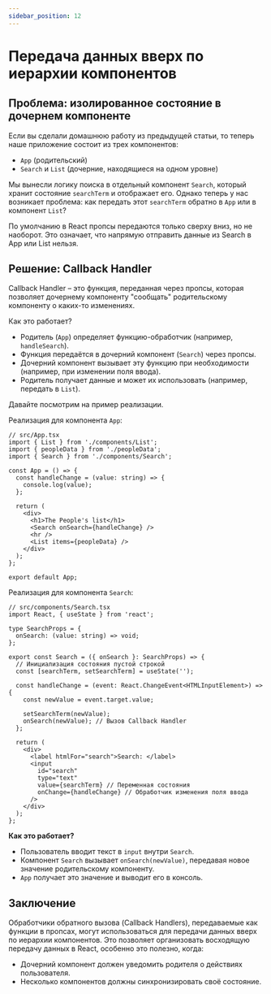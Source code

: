 ```yaml
---
sidebar_position: 12
---
```


# Передача данных вверх по иерархии компонентов

##  Проблема: изолированное состояние в дочернем компоненте

Если вы сделали домашнюю работу из предыдущей статьи, то теперь наше приложение состоит из трех компонентов:

- `App` (родительский)
- `Search` и `List` (дочерние, находящиеся на одном уровне)

Мы вынесли логику поиска в отдельный компонент `Search`, который хранит состояние `searchTerm` и отображает его. 
Однако теперь у нас возникает проблема: как передать этот `searchTerm` обратно в `App` или в компонент `List`?

По умолчанию в React пропсы передаются только сверху вниз, но не наоборот. Это означает, что напрямую отправить данные из Search в App или List нельзя.

## Решение: Callback Handler

Callback Handler – это функция, переданная через пропсы, которая позволяет дочернему компоненту "сообщать" родительскому компоненту о каких-то изменениях.

Как это работает?

- Родитель (`App`) определяет функцию-обработчик (например, `handleSearch`).
- Функция передаётся в дочерний компонент (`Search`) через пропсы.
- Дочерний компонент вызывает эту функцию при необходимости (например, при изменении поля ввода).
- Родитель получает данные и может их использовать (например, передать в `List`).

Давайте посмотрим на пример реализации.

Реализация для компонента `App`: 

```tsx
// src/App.tsx
import { List } from './components/List';
import { peopleData } from './peopleData';
import { Search } from './components/Search';

const App = () => {
  const handleChange = (value: string) => {
    console.log(value);
  };

  return (
    <div>
      <h1>The People's list</h1>
      <Search onSearch={handleChange} />
      <hr />
      <List items={peopleData} />
    </div>
  );
};

export default App;
```

Реализация для компонента `Search`:

```tsx
// src/components/Search.tsx
import React, { useState } from 'react';

type SearchProps = {
  onSearch: (value: string) => void;
};

export const Search = ({ onSearch }: SearchProps) => {
  // Инициализация состояния пустой строкой
  const [searchTerm, setSearchTerm] = useState('');

  const handleChange = (event: React.ChangeEvent<HTMLInputElement>) => {
    const newValue = event.target.value;

    setSearchTerm(newValue);
    onSearch(newValue); // Вызов Callback Handler
  };

  return (
    <div>
      <label htmlFor="search">Search: </label>
      <input
        id="search"
        type="text"
        value={searchTerm} // Переменная состояния
        onChange={handleChange} // Обработчик изменения поля ввода
      />
    </div>
  );
};
```

**Как это работает?**

- Пользователь вводит текст в `input` внутри `Search`.
- Компонент `Search` вызывает `onSearch(newValue)`, передавая новое значение родительскому компоненту.
- `App` получает это значение и выводит его в консоль.


## Заключение


Обработчики обратного вызова (Callback Handlers), передаваемые как функции в пропсах, могут использоваться для передачи
данных вверх по иерархии компонентов. Это позволяет организовать восходящую передачу данных в React, особенно это полезно, когда:

- Дочерний компонент должен уведомить родителя о действиях пользователя.
- Несколько компонентов должны синхронизировать своё состояние.

